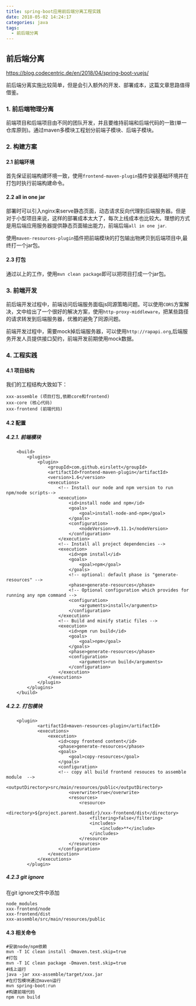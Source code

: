 ```yaml
---
title: spring-boot应用前后端分离工程实践
date: 2018-05-02 14:24:17
categories: java
tags:
  - 前后端分离
---
```

	
## 前后端分离

https://blog.codecentric.de/en/2018/04/spring-boot-vuejs/

前后端分离实施比较简单，但是会引入额外的开发、部署成本，这篇文章思路值得借鉴。

### 1. 前后端物理分离

前端项目和后端项目由不同的团队开发，并且要维持前端和后端代码的一致(单一仓库原则)。通过maven多模块工程划分前端子模块、后端子模块。

### 2. 构建方案

#### 2.1 前端环境

首先保证前端构建环境一致，使用`frontend-maven-plugin`插件安装基础环境并在打包时执行前端构建命令。

#### 2.2 all in one jar


部署时可以引入nginx来serve静态页面，动态请求反向代理到后端服务器。但是对于小型项目来说，这样的部署成本太大了，每次上线成本也比较大。理想的方式是用后端应用服务器提供静态页面输出能力，前端后端`all in one jar`.

使用`maven-resources-plugin`插件把前端模块的打包输出物拷贝到后端项目中,最终打一个jar包。

#### 2.3 打包

通过以上的工作，使用`mvn clean package`即可以把项目打成一个jar包。

### 3. 前端开发

前后端开发过程中，前端访问后端服务面临js同源策略问题。可以使用`CORS`方案解决，文中给出了一个很好的解决方案，使用`http-proxy-middleware`，把某些路径的请求转发到后端服务器，优雅的避免了同源问题。

前端开发过程中，需要mock掉后端服务器，可以使用`http://rapapi.org`,后端服务开发人员提供接口契约，前端开发前期使用mock数据。


### 4. 工程实践

#### 4.1 项目结构

我们的工程结构大致如下：

	xxx-assemble (项目打包,依赖core和frontend)
	xxx-core (核心代码)
	xxx-frontend (前端代码)

#### 4.2 配置

##### 4.2.1. 前端模块

	    <build>
	        <plugins>
	            <plugin>
	                <groupId>com.github.eirslett</groupId>
	                <artifactId>frontend-maven-plugin</artifactId>
	                <version>1.6</version>
	                <executions>
	                    <!-- Install our node and npm version to run npm/node scripts-->
	                    <execution>
	                        <id>install node and npm</id>
	                        <goals>
	                            <goal>install-node-and-npm</goal>
	                        </goals>
	                        <configuration>
	                            <nodeVersion>v9.11.1</nodeVersion>
	                        </configuration>
	                    </execution>
	                    <!-- Install all project dependencies -->
	                    <execution>
	                        <id>npm install</id>
	                        <goals>
	                            <goal>npm</goal>
	                        </goals>
	                        <!-- optional: default phase is "generate-resources" -->
	                        <phase>generate-resources</phase>
	                        <!-- Optional configuration which provides for running any npm command -->
	                        <configuration>
	                            <arguments>install</arguments>
	                        </configuration>
	                    </execution>
	                    <!-- Build and minify static files -->
	                    <execution>
	                        <id>npm run build</id>
	                        <goals>
	                            <goal>npm</goal>
	                        </goals>
	                        <phase>generate-resources</phase>
	                        <configuration>
	                            <arguments>run build</arguments>
	                        </configuration>
	                    </execution>
	                </executions>
	            </plugin>
	        </plugins>
	    </build>

##### 4.2.2. 打包模块

		<plugin>
                <artifactId>maven-resources-plugin</artifactId>
                <executions>
                    <execution>
                        <id>copy frontend content</id>
                        <phase>generate-resources</phase>
                        <goals>
                            <goal>copy-resources</goal>
                        </goals>
                        <configuration>
                        <!-- copy all build frontend resouces to assemble module  -->
                            <outputDirectory>src/main/resources/public</outputDirectory>
                            <overwrite>true</overwrite>
                            <resources>
                                <resource>
                                    <directory>${project.parent.basedir}/xxx-frontend/dist</directory>
                                    <filtering>false</filtering>
                                    <includes>
                                        <include>**</include>
                                    </includes>
                                </resource>
                            </resources>
                        </configuration>
                    </execution>
                </executions>
            </plugin>


##### 4.2.3 git ignore

在git ignore文件中添加

	node_modules
	xxx-frontend/node
	xxx-frontend/dist
	xxx-assemble/src/main/resources/public
	
#### 4.3 相关命令

	#安装node/npm依赖
	mvn -T 1C clean install -Dmaven.test.skip=true
	#打包
	mvn -T 1C clean package -Dmaven.test.skip=true
	#线上运行
	java -jar xxx-assemble/target/xxx.jar
	#在打包模块通过maven运行
	mvn spring-boot:run
	#构建前端代码
	npm run build
	
